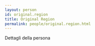 ```yaml
---
layout: person
id: original.region
title: Original Region
permalink: people/original.region.html
---
```


Dettagli della persona